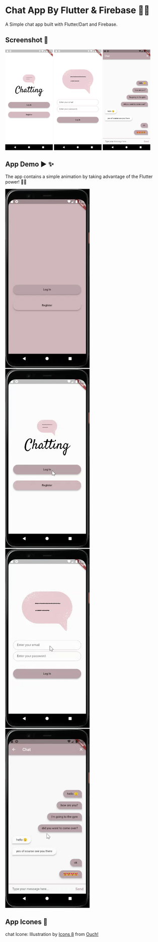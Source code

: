 # Chat App By Flutter & Firebase 🤳✨
 A Simple chat app built with Flutter/Dart and Firebase.
 
 ## Screenshot 📱
 
 <img src="https://github.com/ENG-ShahadAL-MUTABEQ/Chatting-App/blob/master/Screenshot_1.png" width=30% height=30%>   <img src="https://github.com/ENG-ShahadAL-MUTABEQ/Chatting-App/blob/master/Screenshot_2.png" width=30% height=30%>  <img src="https://github.com/ENG-ShahadAL-MUTABEQ/Chatting-App/blob/master/Screenshot_3.png" width=30% height=30%>
 
 ## App Demo ▶ ✨
 The app contains a simple animation by taking advantage of the Flutter power! 🤩🤩
 
![](https://github.com/ENG-ShahadAL-MUTABEQ/Chatting-App/blob/master/chattingdemo1.gif)
![](https://github.com/ENG-ShahadAL-MUTABEQ/Chatting-App/blob/master/chattingdemo2.gif)
![](https://github.com/ENG-ShahadAL-MUTABEQ/Chatting-App/blob/master/chattingdemo3.gif)
![](https://github.com/ENG-ShahadAL-MUTABEQ/Chatting-App/blob/master/chattingdemo4.gif)

## App Icones 🙏
chat Icone:
Illustration by <a href="https://icons8.com/illustrations/author/5c07e68d82bcbc0092519bb6">Icons 8</a> from <a href="https://icons8.com/illustrations">Ouch!</a>
